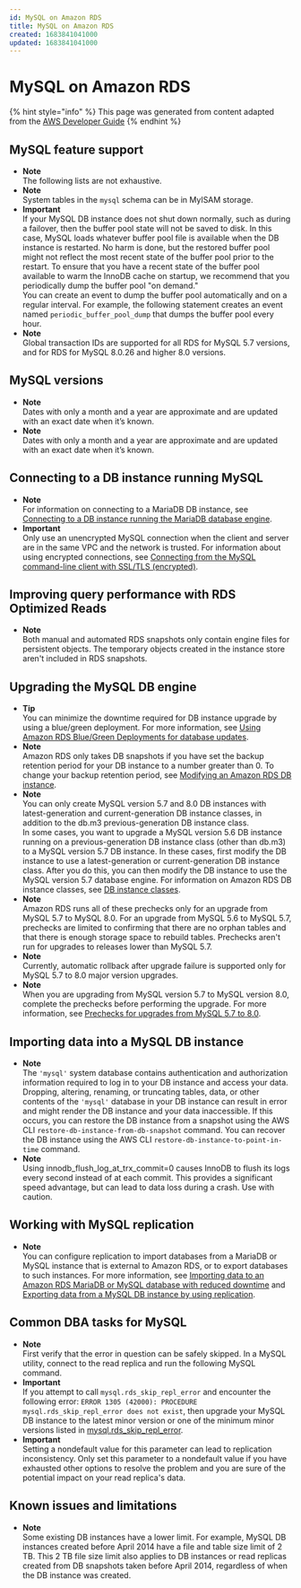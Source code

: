 ```yaml
---
id: MySQL on Amazon RDS
title: MySQL on Amazon RDS
created: 1683841041000
updated: 1683841041000
---
```

# MySQL on Amazon RDS

{% hint style="info" %}
This page was generated from content adapted from the [AWS Developer Guide](https://github.com/awsdocs/amazon-rds-user-guide.git)
{% endhint %}

## MySQL feature support

- **Note**  
The following lists are not exhaustive\.
- **Note**  
System tables in the `mysql` schema can be in MyISAM storage\.
- **Important**  
If your MySQL DB instance does not shut down normally, such as during a failover, then the buffer pool state will not be saved to disk\. In this case, MySQL loads whatever buffer pool file is available when the DB instance is restarted\. No harm is done, but the restored buffer pool might not reflect the most recent state of the buffer pool prior to the restart\. To ensure that you have a recent state of the buffer pool available to warm the InnoDB cache on startup, we recommend that you periodically dump the buffer pool "on demand\."  
You can create an event to dump the buffer pool automatically and on a regular interval\. For example, the following statement creates an event named `periodic_buffer_pool_dump` that dumps the buffer pool every hour\.
- **Note**  
Global transaction IDs are supported for all RDS for MySQL 5\.7 versions, and for RDS for MySQL 8\.0\.26 and higher 8\.0 versions\.


## MySQL versions

- **Note**  
Dates with only a month and a year are approximate and are updated with an exact date when it’s known\.
- **Note**  
Dates with only a month and a year are approximate and are updated with an exact date when it’s known\.


## Connecting to a DB instance running MySQL

- **Note**  
For information on connecting to a MariaDB DB instance, see [Connecting to a DB instance running the MariaDB database engine](USER_ConnectToMariaDBInstance.md)\.
- **Important**  
Only use an unencrypted MySQL connection when the client and server are in the same VPC and the network is trusted\. For information about using encrypted connections, see [Connecting from the MySQL command\-line client with SSL/TLS \(encrypted\)](mysql-ssl-connections.md#USER_ConnectToInstanceSSL.CLI)\.


## Improving query performance with RDS Optimized Reads

- **Note**  
Both manual and automated RDS snapshots only contain engine files for persistent objects\. The temporary objects created in the instance store aren't included in RDS snapshots\.


## Upgrading the MySQL DB engine

- **Tip**  
You can minimize the downtime required for DB instance upgrade by using a blue/green deployment\. For more information, see [Using Amazon RDS Blue/Green Deployments for database updates](blue-green-deployments.md)\.
- **Note**  
Amazon RDS only takes DB snapshots if you have set the backup retention period for your DB instance to a number greater than 0\. To change your backup retention period, see [Modifying an Amazon RDS DB instance](Overview.DBInstance.Modifying.md)\.
- **Note**  
You can only create MySQL version 5\.7 and 8\.0 DB instances with latest\-generation and current\-generation DB instance classes, in addition to the db\.m3 previous\-generation DB instance class\.   
In some cases, you want to upgrade a MySQL version 5\.6 DB instance running on a previous\-generation DB instance class \(other than db\.m3\) to a MySQL version 5\.7 DB instance\. In these cases, first modify the DB instance to use a latest\-generation or current\-generation DB instance class\. After you do this, you can then modify the DB instance to use the MySQL version 5\.7 database engine\. For information on Amazon RDS DB instance classes, see [DB instance classes](Concepts.DBInstanceClass.md)\.
- **Note**  
Amazon RDS runs all of these prechecks only for an upgrade from MySQL 5\.7 to MySQL 8\.0\. For an upgrade from MySQL 5\.6 to MySQL 5\.7, prechecks are limited to confirming that there are no orphan tables and that there is enough storage space to rebuild tables\. Prechecks aren't run for upgrades to releases lower than MySQL 5\.7\.
- **Note**  
Currently, automatic rollback after upgrade failure is supported only for MySQL 5\.7 to 8\.0 major version upgrades\.
- **Note**  
When you are upgrading from MySQL version 5\.7 to MySQL version 8\.0, complete the prechecks before performing the upgrade\. For more information, see [Prechecks for upgrades from MySQL 5\.7 to 8\.0](#USER_UpgradeDBInstance.MySQL.57to80Prechecks)\.


## Importing data into a MySQL DB instance

- **Note**  
The `'mysql'` system database contains authentication and authorization information required to log in to your DB instance and access your data\. Dropping, altering, renaming, or truncating tables, data, or other contents of the `'mysql'` database in your DB instance can result in error and might render the DB instance and your data inaccessible\. If this occurs, you can restore the DB instance from a snapshot using the AWS CLI `restore-db-instance-from-db-snapshot` command\. You can recover the DB instance using the AWS CLI `restore-db-instance-to-point-in-time` command\.
- **Note**  
Using innodb\_flush\_log\_at\_trx\_commit=0 causes InnoDB to flush its logs every second instead of at each commit\. This provides a significant speed advantage, but can lead to data loss during a crash\. Use with caution\.


## Working with MySQL replication

- **Note**  
You can configure replication to import databases from a MariaDB or MySQL instance that is external to Amazon RDS, or to export databases to such instances\. For more information, see [Importing data to an Amazon RDS MariaDB or MySQL database with reduced downtime](MySQL.Procedural.Importing.NonRDSRepl.md) and [Exporting data from a MySQL DB instance by using replication](MySQL.Procedural.Exporting.NonRDSRepl.md)\.


## Common DBA tasks for MySQL

- **Note**  
First verify that the error in question can be safely skipped\. In a MySQL utility, connect to the read replica and run the following MySQL command\.
- **Important**  
If you attempt to call `mysql.rds_skip_repl_error` and encounter the following error: `ERROR 1305 (42000): PROCEDURE mysql.rds_skip_repl_error does not exist`, then upgrade your MySQL DB instance to the latest minor version or one of the minimum minor versions listed in [mysql\.rds\_skip\_repl\_error](mysql-stored-proc-replicating.md#mysql_rds_skip_repl_error)\.
- **Important**  
Setting a nondefault value for this parameter can lead to replication inconsistency\. Only set this parameter to a nondefault value if you have exhausted other options to resolve the problem and you are sure of the potential impact on your read replica's data\.


## Known issues and limitations

- **Note**  
Some existing DB instances have a lower limit\. For example, MySQL DB instances created before April 2014 have a file and table size limit of 2 TB\. This 2 TB file size limit also applies to DB instances or read replicas created from DB snapshots taken before April 2014, regardless of when the DB instance was created\.


